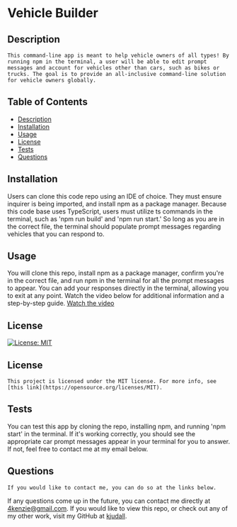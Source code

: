 
  # Vehicle Builder
  ## Description 
    This command-line app is meant to help vehicle owners of all types! By running npm in the terminal, a user will be able to edit prompt messages and account for vehicles other than cars, such as bikes or trucks. The goal is to provide an all-inclusive command-line solution for vehicle owners globally. 
  ## Table of Contents
  - [Description](#description)
  - [Installation](#installation)
  - [Usage](#usage)
  - [License](#license)
  - [Tests](#tests)
  - [Questions](#questions)
  ## Installation
  Users can clone this code repo using an IDE of choice. They must ensure inquirer is being imported, and install npm as a package manager. Because this code base uses TypeScript, users must utilize ts commands in the terminal, such as 'npm run build' and 'npm run start.' So long as you are in the correct file, the terminal should populate prompt messages regarding vehicles that you can respond to.
  ## Usage
  You will clone this repo, install npm as a package manager, confirm you're in the correct file, and run npm in the terminal for all the prompt messages to appear. You can add your responses directly in the terminal, allowing you to exit at any point. Watch the video below for additional information and a step-by-step guide.
  [Watch the video](https://drive.google.com/file/d/15QSQHfYBdadhUg_atMDBuBY0th-pgCee/view?usp=sharing)
  ## License
  [![License: MIT](https://img.shields.io/badge/License-MIT-yellow.svg)](https://opensource.org/licenses/MIT)
    
  ## License
    This project is licensed under the MIT license. For more info, see [this link](https://opensource.org/licenses/MIT).
  ## Tests 
  You can test this app by cloning the repo, installing npm, and running 'npm start' in the terminal. If it's working correctly, you should see the appropriate car prompt messages appear in your terminal for you to answer. If not, feel free to contact me at my email below. 
  ## Questions
    If you would like to contact me, you can do so at the links below. 
  If any questions come up in the future, you can contact me directly at 4kenzie@gmail.com. If you would like to view this repo, or check out any of my other work, visit my GitHub at [kjudall](https://github.com/kjudall/).
    